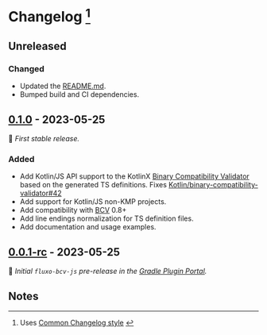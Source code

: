 # Changelog [^1]


## Unreleased

[//]: # (Changed, Added, Removed, Fixed)

### Changed
- Updated the [README.md](README.md).
- Bumped build and CI dependencies.


## [0.1.0] - 2023-05-25

🌱 _First stable release._

### Added
- Add Kotlin/JS API support to the KotlinX [Binary Compatibility Validator][bcv] based on the generated TS definitions.
  Fixes [Kotlin/binary-compatibility-validator#42](https://github.com/Kotlin/binary-compatibility-validator/issues/42)
- Add support for Kotlin/JS non-KMP projects.
- Add compatibility with [BCV][bcv] 0.8+
- Add line endings normalization for TS definition files.
- Add documentation and usage examples.


## [0.0.1-rc] - 2023-05-25

🌱 _Initial `fluxo-bcv-js` pre-release in the [Gradle Plugin Portal](https://plugins.gradle.org/plugin/io.github.fluxo-kt.binary-compatibility-validator-js)._


## Notes

[0.1.0]: https://github.com/fluxo-kt/fluxo-bcv-js/releases/tag/v0.1.0
[0.0.1-rc]: https://github.com/fluxo-kt/fluxo-bcv-js/releases/tag/v0.0.1-rc

[bcv]: https://github.com/Kotlin/binary-compatibility-validator

[^1]: Uses [Common Changelog style](https://common-changelog.org/) [^2]
[^2]: https://github.com/vweevers/common-changelog#readme
